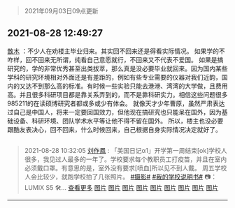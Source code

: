 > 2021年09月03日09点更新
<link rel="stylesheet" href="https://cdn.jsdelivr.net/gh/taotie6/sampleJSON@main/css/photo_show.css">


 ## 2021-08-28 12:49:27 

 [㪚木](https://www.coolapk.com/feed/29587838?shareKey=YzM0ZDRmMDlmNjg3NjEzMTc4MzM~) ：不少人在劝楼主毕业归来。其实回不回来还是得看实际情况。
如果学的不咋样，回不回来无所谓，纯看自己意愿就行，不回来又不代表不爱国。
如果是搞研究的，学的非常优秀甚至出类拔萃，那么真是没必要毕业就回来。因为国内某些学科的研究环境相对外面还是有差距的，例如有些专业需要的仪器对我们近韵<!--break-->，国内的又达不到那么高的标准。有时候一些实验只能去港港、湾湾的大学做，且费用高。并且很多科研项目都是靠关系弄到的，而不是靠科研实力。相信这些问题很多985211的在读硕博研究者都或多或少有体会。
就像天才少年曹原，虽然严肃表达过自己是中国人，将来一定要回国效力，但他现在搞研究也只能呆在国外，因为基础设备、科研环境、团队学术水平等让他不得不留在国外。
所以，楼主也没必要跟酷友表决心，回不回来，什么时候回来，自己根据自身实际情况决定就好了。 

<div class="album">
<img class="img-item" src="" />
</div>

> 2021-08-28 10:32:05 
> [刘作鳳](https://www.coolapk.com/feed/29584657?shareKey=ZTUzOTMxNGVkZGNhNjEzMTc4MzM~) : 「美国日记α1」开学第一周结束[ok]学校人很多，我见过人最多的一年了。学校要求每个教职员工打疫苗，并且在室内必须戴口罩。有意思的是，室外没有要求[喷血]所以见不到人戴。  周五学校人会比较少，就跑学校拍了几张照片。 <a class="feed-link-tag" href="/t/摄影?type=0">#摄影#</a> <a class="feed-link-tag" href="/t/我的学校说明书?type=0">#我的学校说明书#</a> 📷：LUMIX S5 🛠️... <a href="">查看更多</a> 
[图片](http://image.coolapk.com/feed/2021/0828/10/3624736_51f52fc7_7908_9224@2000x3000.jpeg)
[图片](http://image.coolapk.com/feed/2021/0828/10/3624736_5fec69cc_7908_9226@1967x2951.jpeg)
[图片](http://image.coolapk.com/feed/2021/0828/10/3624736_7abc76a3_7908_9228@2000x3000.jpeg)
[图片](http://image.coolapk.com/feed/2021/0828/10/3624736_713e9236_7908_923@1940x2909.jpeg)
[图片](http://image.coolapk.com/feed/2021/0828/10/3624736_5fd7f083_7908_9232@3000x2000.jpeg)
[图片](http://image.coolapk.com/feed/2021/0828/10/3624736_3942117e_7908_9234@2000x3000.jpeg)
[图片](http://image.coolapk.com/feed/2021/0828/10/3624736_a24297b0_7908_9236@2000x3000.jpeg)
[图片](http://image.coolapk.com/feed/2021/0828/10/3624736_e8be2f6c_7908_9238@1903x2855.jpeg)
[图片](http://image.coolapk.com/feed/2021/0828/10/3624736_56e53e01_7908_924@1974x2961.jpeg)

 ------- 

